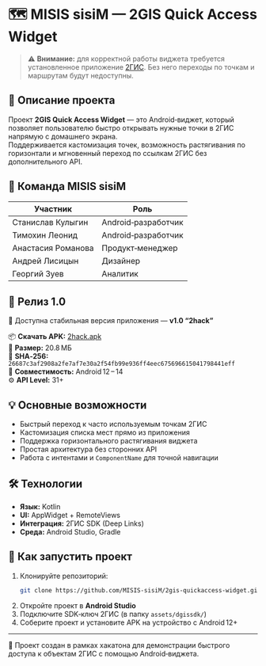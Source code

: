 # 🗺️ MISIS sisiM — 2GIS Quick Access Widget

> ⚠️ **Внимание:** для корректной работы виджета требуется установленное приложение [2ГИС](https://2gis.ru/). Без него переходы по точкам и маршрутам будут недоступны.

## 📖 Описание проекта

Проект **2GIS Quick Access Widget** — это Android‑виджет, который позволяет пользователю быстро открывать нужные точки в 2ГИС напрямую с домашнего экрана.  
Поддерживается кастомизация точек, возможность растягивания по горизонтали и мгновенный переход по ссылкам 2ГИС без дополнительного API.

## 👥 Команда MISIS sisiM

| Участник | Роль |
|-----------|------|
| Станислав Кулыгин | Android‑разработчик |
| Тимохин Леонид | Android‑разработчик |
| Анастасия Романова | Продукт‑менеджер |
| Андрей Лисицын | Дизайнер |
| Георгий Зуев | Аналитик |

## 🚀 Релиз 1.0

🎉 Доступна стабильная версия приложения — **v1.0 “2hack”**  

📦 **Скачать APK:** [2hack.apk](https://github.com/Ananasonfire/2hack/releases/download/v1.0/2hack.apk)  
💾 **Размер:** 20.8 МБ  
🔐 **SHA‑256:** `26687c3af2908a2fe7af7e30a2f54fb99e936ff4eec675696615041798441eff`  
📱 **Совместимость:** Android 12 – 14  
⚙️ **API Level:** 31+

## 💡 Основные возможности

- Быстрый переход к часто используемым точкам 2ГИС  
- Кастомизация списка мест прямо из приложения  
- Поддержка горизонтального растягивания виджета  
- Простая архитектура без сторонних API  
- Работа с интентами и `ComponentName` для точной навигации  

## 🛠️ Технологии

- **Язык:** Kotlin  
- **UI:** AppWidget + RemoteViews  
- **Интеграция:** 2ГИС SDK (Deep Links)  
- **Среда:** Android Studio, Gradle

## 🏁 Как запустить проект

1. Клонируйте репозиторий:
   ```bash
   git clone https://github.com/MISIS-sisiM/2gis-quickaccess-widget.git
   ```
2. Откройте проект в **Android Studio**
3. Подключите SDK‑ключ 2ГИС (в папку `assets/dgissdk/`)
4. Соберите проект и установите APK на устройство с Android 12+

---

📌 Проект создан в рамках хакатона для демонстрации быстрого доступа к объектам 2ГИС с помощью Android‑виджета.
